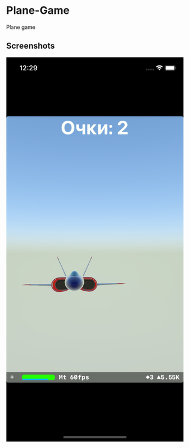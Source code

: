 # Plane-Game
Plane game

## Screenshots

![Screenshot-1](https://github.com/Tw1nkle/Plane-Game/blob/main/Game%20Practice/Screenshots/Screene-1.png?raw=true)
